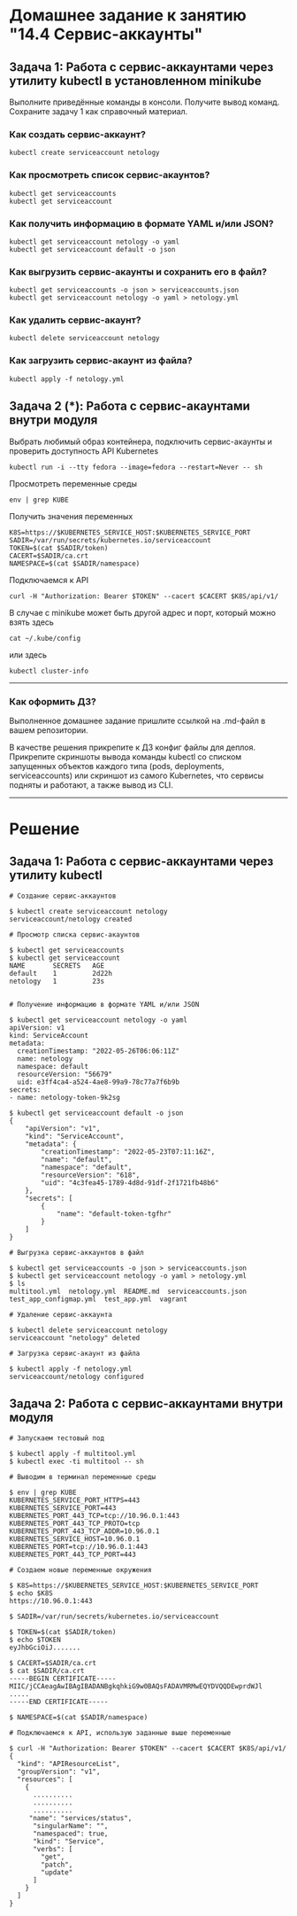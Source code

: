 # Домашнее задание к занятию "14.4 Сервис-аккаунты"

## Задача 1: Работа с сервис-аккаунтами через утилиту kubectl в установленном minikube

Выполните приведённые команды в консоли. Получите вывод команд. Сохраните
задачу 1 как справочный материал.

### Как создать сервис-аккаунт?

```
kubectl create serviceaccount netology
```

### Как просмотреть список сервис-акаунтов?

```
kubectl get serviceaccounts
kubectl get serviceaccount
```

### Как получить информацию в формате YAML и/или JSON?

```
kubectl get serviceaccount netology -o yaml
kubectl get serviceaccount default -o json
```

### Как выгрузить сервис-акаунты и сохранить его в файл?

```
kubectl get serviceaccounts -o json > serviceaccounts.json
kubectl get serviceaccount netology -o yaml > netology.yml
```

### Как удалить сервис-акаунт?

```
kubectl delete serviceaccount netology
```

### Как загрузить сервис-акаунт из файла?

```
kubectl apply -f netology.yml
```

## Задача 2 (*): Работа с сервис-акаунтами внутри модуля

Выбрать любимый образ контейнера, подключить сервис-акаунты и проверить
доступность API Kubernetes

```
kubectl run -i --tty fedora --image=fedora --restart=Never -- sh
```

Просмотреть переменные среды

```
env | grep KUBE
```

Получить значения переменных

```
K8S=https://$KUBERNETES_SERVICE_HOST:$KUBERNETES_SERVICE_PORT
SADIR=/var/run/secrets/kubernetes.io/serviceaccount
TOKEN=$(cat $SADIR/token)
CACERT=$SADIR/ca.crt
NAMESPACE=$(cat $SADIR/namespace)
```

Подключаемся к API

```
curl -H "Authorization: Bearer $TOKEN" --cacert $CACERT $K8S/api/v1/
```

В случае с minikube может быть другой адрес и порт, который можно взять здесь

```
cat ~/.kube/config
```

или здесь

```
kubectl cluster-info
```

---

### Как оформить ДЗ?

Выполненное домашнее задание пришлите ссылкой на .md-файл в вашем репозитории.

В качестве решения прикрепите к ДЗ конфиг файлы для деплоя. Прикрепите скриншоты вывода команды kubectl со списком запущенных объектов каждого типа (pods, deployments, serviceaccounts) или скриншот из самого Kubernetes, что сервисы подняты и работают, а также вывод из CLI.

---

# Решение

## Задача 1: Работа с сервис-аккаунтами через утилиту kubectl

```shell
# Создание сервис-аккаунтов

$ kubectl create serviceaccount netology
serviceaccount/netology created

# Просмотр списка сервис-акаунтов

$ kubectl get serviceaccounts
$ kubectl get serviceaccount
NAME       SECRETS   AGE
default    1         2d22h
netology   1         23s


# Получение информацию в формате YAML и/или JSON

$ kubectl get serviceaccount netology -o yaml
apiVersion: v1
kind: ServiceAccount
metadata:
  creationTimestamp: "2022-05-26T06:06:11Z"
  name: netology
  namespace: default
  resourceVersion: "56679"
  uid: e3ff4ca4-a524-4ae8-99a9-78c77a7f6b9b
secrets:
- name: netology-token-9k2sg

$ kubectl get serviceaccount default -o json
{
    "apiVersion": "v1",
    "kind": "ServiceAccount",
    "metadata": {
        "creationTimestamp": "2022-05-23T07:11:16Z",
        "name": "default",
        "namespace": "default",
        "resourceVersion": "618",
        "uid": "4c3fea45-1789-4d8d-91df-2f1721fb48b6"
    },
    "secrets": [
        {
            "name": "default-token-tgfhr"
        }
    ]
}

# Выгрузка сервис-аккаунтов в файл

$ kubectl get serviceaccounts -o json > serviceaccounts.json
$ kubectl get serviceaccount netology -o yaml > netology.yml
$ ls
multitool.yml  netology.yml  README.md  serviceaccounts.json  test_app_configmap.yml  test_app.yml  vagrant

# Удаление сервис-аккаунта

$ kubectl delete serviceaccount netology
serviceaccount "netology" deleted

# Загрузка сервис-акаунт из файла

$ kubectl apply -f netology.yml
serviceaccount/netology configured

```

## Задача 2: Работа с сервис-аккаунтами внутри модуля

```shell
# Запускаем тестовый под

$ kubectl apply -f multitool.yml
$ kubectl exec -ti multitool -- sh

# Выводим в терминал переменные среды

$ env | grep KUBE
KUBERNETES_SERVICE_PORT_HTTPS=443
KUBERNETES_SERVICE_PORT=443
KUBERNETES_PORT_443_TCP=tcp://10.96.0.1:443
KUBERNETES_PORT_443_TCP_PROTO=tcp
KUBERNETES_PORT_443_TCP_ADDR=10.96.0.1
KUBERNETES_SERVICE_HOST=10.96.0.1
KUBERNETES_PORT=tcp://10.96.0.1:443
KUBERNETES_PORT_443_TCP_PORT=443

# Создаем новые переменные окружения

$ K8S=https://$KUBERNETES_SERVICE_HOST:$KUBERNETES_SERVICE_PORT
$ echo $K8S
https://10.96.0.1:443

$ SADIR=/var/run/secrets/kubernetes.io/serviceaccount

$ TOKEN=$(cat $SADIR/token)
$ echo $TOKEN
eyJhbGciOiJ.......

$ CACERT=$SADIR/ca.crt
$ cat $SADIR/ca.crt
-----BEGIN CERTIFICATE-----
MIIC/jCCAeagAwIBAgIBADANBgkqhkiG9w0BAQsFADAVMRMwEQYDVQQDEwprdWJl
.....
-----END CERTIFICATE-----

$ NAMESPACE=$(cat $SADIR/namespace)

# Подключаемся к API, использую заданные выше переменные

$ curl -H "Authorization: Bearer $TOKEN" --cacert $CACERT $K8S/api/v1/
{
  "kind": "APIResourceList",
  "groupVersion": "v1",
  "resources": [
    {
      ..........
      ..........
      ..........
     "name": "services/status",
      "singularName": "",
      "namespaced": true,
      "kind": "Service",
      "verbs": [
        "get",
        "patch",
        "update"
      ]
    }
  ]
}
```